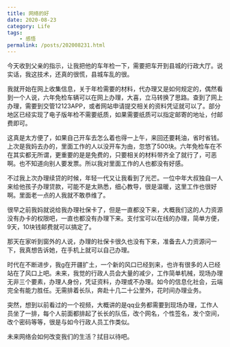 ```yaml
---
title: 网络的好
date: 2020-08-23
category: Life
tags: 
    - 感悟
permalink: /posts/202008231.html
---
```

今天收到父亲的指示，让我把他的车年检一下，需要把车开到县城的行政大厅。说实话，我这技术，还真的很慌，县城车乱的很。

我就开始在网上收集信息，关于年检需要的材料，代办理又是如何规定的，偶然看到一个人说，六年免检车辆可以在网上办理，大喜，立马转换了思路。查到了网上办理，需要到交管12123APP，或者网站申请提交相关的资料凭证就可以了。部分地区已经实现了电子版年检不需要纸质，如果需要纸质可以指定邮寄的地址，付邮费即可。

这真是太方便了，如果自己开车去怎么着也得一上午，来回还要耗油，省时省钱。上次是我妈去办的，里面工作的人以没开车为由，忽悠了500块。六年免检车在不在其实都无所谓，更重要的是是免费的，只要相关的材料带齐全了就行了，可恶啊。也不知道向别人要发票。所以我对里面工作的人也都没有好感。

不过我上次办理续贷的时候，年轻一代又让我看到了光芒。一位中年大叔独自一人来给他孩子办理贷款，可能不是太熟悉，细心教导，很是温暖，这里工作也很好啊。里面老一点的人我就不敢恭维了。

很早之前我妈就说给我办理社保卡了，但是一直都没下来，大概我们这的人力资源没有办卡的权限吧，一直也都没有办理下来。支付宝可以在线的办理，简单方便，9天，10块钱邮费就可以搞定了。

那天在家听到窗外的人说，办理的社保卡很久也没有下来，准备去人力资源问一下，我真想告诉她，在手机上就可以自己办理。

时代在不断进步，我g在开疆扩土，一个新的风口已经到来，也许有很多的人已经站在了风口上吧。未来，我觉的行政人员会大量的减少，工作简单机械，现场办理无非三个要素，办理人身份，凭证资料，办理或不办理。如今的信息化社会，云端完全有能力胜任。无需排着长队，奔赴十几二十公里外，花时间办理业务。

突然，想到以前看过的一个视频，大概讲的是qq业务都需要到现场办理，工作人员坐了一排，每个人前面都排起了长长的队伍，改个网名，个性签名，发个空间，改个密码等等，很是与如今行政人员工作类似。

未来网络会如何改变我们的生活？拭目以待吧。